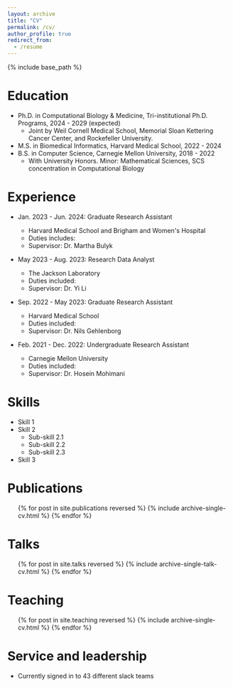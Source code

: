 ```yaml
---
layout: archive
title: "CV"
permalink: /cv/
author_profile: true
redirect_from:
  - /resume
---
```


{% include base_path %}

Education
======
* Ph.D. in Computational Biology & Medicine, Tri-institutional Ph.D. Programs, 2024 - 2029 (expected)
  * Joint by Weil Cornell Medical School, Memorial Sloan Kettering Cancer Center, and Rockefeller University.
* M.S. in Biomedical Informatics, Harvard Medical School, 2022 - 2024
* B.S. in Computer Science, Carnegie Mellon University, 2018 - 2022
  * With University Honors. Minor: Mathematical Sciences, SCS concentration in Computational Biology  

Experience
======
* Jan. 2023 - Jun. 2024: Graduate Research Assistant
  * Harvard Medical School and Brigham and Women's Hospital
  * Duties includes: 
  * Supervisor: Dr. Martha Bulyk

* May 2023 - Aug. 2023: Research Data Analyst
  * The Jackson Laboratory
  * Duties included: 
  * Supervisor: Dr. Yi Li

* Sep. 2022 - May 2023: Graduate Research Assistant
  * Harvard Medical School
  * Duties included: 
  * Supervisor: Dr. Nils Gehlenborg

* Feb. 2021 - Dec. 2022: Undergraduate Research Assistant
  * Carnegie Mellon University
  * Duties included: 
  * Supervisor: Dr. Hosein Mohimani
  
Skills
======
* Skill 1
* Skill 2
  * Sub-skill 2.1
  * Sub-skill 2.2
  * Sub-skill 2.3
* Skill 3

Publications
======
  <ul>{% for post in site.publications reversed %}
    {% include archive-single-cv.html %}
  {% endfor %}</ul>
  
Talks
======
  <ul>{% for post in site.talks reversed %}
    {% include archive-single-talk-cv.html  %}
  {% endfor %}</ul>
  
Teaching
======
  <ul>{% for post in site.teaching reversed %}
    {% include archive-single-cv.html %}
  {% endfor %}</ul>
  
Service and leadership
======
* Currently signed in to 43 different slack teams
